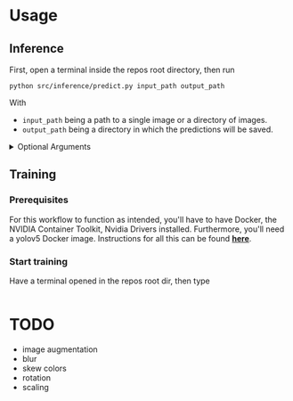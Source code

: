 # Usage

## Inference

First, open a terminal inside the repos root directory, then run

```shell
python src/inference/predict.py input_path output_path
```

With

- `input_path` being a path to a single image or a directory of images.
- `output_path` being a directory in which the predictions will be saved.

<details><summary>Optional Arguments</summary>
  <ul>
    <li><code>--yolov5_path</code> It is expected that yolov5 is installed under the root dir. If yolo is installed in another location, use this.<br></li>
    <li><code>--weights_path</code> Determines the path to the weights which will be used.</li>
  </ul>
</details>

## Training

### Prerequisites

For this workflow to function as intended, you'll have to have Docker, the NVIDIA Container Toolkit, Nvidia Drivers
installed. Furthermore, you'll need a yolov5 Docker image.
Instructions for all this can be found [**here**](https://github.com/ultralytics/yolov5/wiki/Docker-Quickstart).

### Start training

Have a terminal opened in the repos root dir, then type

```shell

````

# TODO

- image augmentation
- blur
- skew colors
- rotation
- scaling